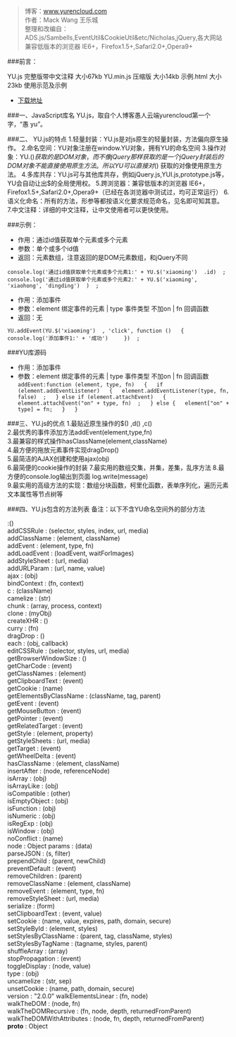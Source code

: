 
>博客：www.yurencloud.com  
>作者：Mack Wang 王乐城  
>整理和改编自：ADS.js/Sambells,EventUtil&CookieUtil&etc/Nicholas,jQuery,各大网站  
>兼容低版本的浏览器 IE6+，Firefox1.5+,Safari2.0+,Opera9+  


###前言：

YU.js 完整版带中文注释 大小67kb
YU.min.js 压缩版 大小14kb
示例.html 大小23kb 使用示范及示例 
- [下载地址](https://github.com/mack-wang/yurencloud/blob/master/study/AdvancEDDOMScripting/dist/)  


###一、JavaScript库名
YU.js，取自个人博客愚人云端yurencloud第一个字，“愚 yu”。

###二、 YU.js的特点
1.轻量封装：YU.js是对js原生的轻量封装，方法偏向原生操作。
2.命名空间：YU对象注册在window.YU对象，拥有YU的命名空间
3.操作对象：YU.$()  获取的是DOM对象，而不像jQuery那样获取的是一个jQuery封装后的DOM对象不能直接使用原生方法。所以YU可以直接对$()  获取的对像使用原生方法。
4.多库共存：YU.js可与其他库共存，例如jQuery.js,YUI.js,prototype.js等，YU会自动让出$的全局使用权。
5.跨浏览器：兼容低版本的浏览器 IE6+，Firefox1.5+,Safari2.0+,Opera9+（已经在各浏览器中测试过，均可正常运行）
6.语义化命名：所有的方法，形参等都按语义化要求规范命名，见名即可知其意。
7.中文注释：详细的中文注释，让中文使用者可以更快使用。

###示例：

 * 作用：通过id值获取单个元素或多个元素
 * 参数：单个或多个id值
 * 返回：元素数组，注意返回的是DOM元素数组，和jQuery不同  
 
`console.log('通过id值获取单个元素或多个元素1:' + YU.$('xiaoming')  .id)  ;  
 console.log('通过id值获取单个元素或多个元素2:' + YU.$('xiaoming', 'xiaohong', 'dingding')  )  ;`


 * 作用：添加事件
 * 参数：element 绑定事件的元素 | type 事件类型 不加on | fn 回调函数
 * 返回：无  
 
 
`YU.addEvent(YU.$('xiaoming')  , 'click', function ()   {  
     console.log('添加事件1:' + '成功')    
 })  ;`

###YU库源码


 * 作用：添加事件
 * 参数：element 绑定事件的元素 | type 事件类型 不加on | fn 回调函数
`
addEvent:function (element, type, fn)   {  
    if (element.addEventListener)   {  
        element.addEventListener(type, fn, false)  ;  
    } else if (element.attachEvent)   {  
        element.attachEvent("on" + type, fn)  ;  
    } else {  
        element["on" + type] = fn;  
    }  
}  
`

###三、YU.js的优点
1.最贴近原生操作的$()  ,d()  ,c()  
2.最优秀的事件添加方法addEvent(element,type,fn)  
3.最兼容的样式操作hasClassName(element,className)  
4.最方便的拖放元素事件实现dragDrop()  
5.最简洁的AJAX创建和使用ajax(obj)  
6.最简便的cookie操作的封装
7.最实用的数组交集，并集，差集，乱序方法
8.最方便的console.log输出到页面 log.write(message)  
9.最实用的高级方法的实现：数组分块函数，柯里化函数，表单序列化，遍历元素文本属性等节点树等

###四、YU.js包含的方法列表
备注：以下不含YU命名空间外的部分方法


$:$()    
addCSSRule : (selector, styles, index, url, media)      
addClassName : (element, className)    
addEvent : (element, type, fn)    
addLoadEvent : (loadEvent, waitForImages)    
addStyleSheet : (url, media)    
addURLParam : (url, name, value)    
ajax : (obj)    
bindContext : (fn, context)    
c : (className)    
camelize : (str)    
chunk : (array, process, context)    
clone : (myObj)    
createXHR : ()    
curry : (fn)    
dragDrop : ()    
each : (obj, callback)    
editCSSRule : (selector, styles, url, media)    
getBrowserWindowSize : ()    
getCharCode : (event)    
getClassNames : (element)    
getClipboardText : (event)    
getCookie : (name)    
getElementsByClassName : (className, tag, parent)    
getEvent : (event)    
getMouseButton : (event)    
getPointer : (event)  
getRelatedTarget : (event)  
getStyle : (element, property)  
getStyleSheets : (url, media)  
getTarget : (event)  
getWheelDelta : (event)  
hasClassName : (element, className)  
insertAfter : (node, referenceNode)  
isArray : (obj)  
isArrayLike : (obj)  
isCompatible : (other)  
isEmptyObject : (obj)  
isFunction : (obj)  
isNumeric : (obj)  
isRegExp : (obj)  
isWindow : (obj)  
noConflict : (name)  
node : Object
params : (data)  
parseJSON : (s, filter)  
prependChild : (parent, newChild)  
preventDefault : (event)  
removeChildren : (parent)  
removeClassName : (element, className)  
removeEvent : (element, type, fn)  
removeStyleSheet : (url, media)  
serialize : (form)  
setClipboardText : (event, value)  
setCookie : (name, value, expires, path, domain, secure)  
setStyleById : (element, styles)  
setStylesByClassName : (parent, tag, className, styles)  
setStylesByTagName : (tagname, styles, parent)  
shuffleArray : (array)  
stopPropagation : (event)  
toggleDisplay : (node, value)  
type : (obj)  
uncamelize : (str, sep)  
unsetCookie : (name, path, domain, secure)  
version : "2.0.0"
walkElementsLinear : (fn, node)  
walkTheDOM : (node, fn)  
walkTheDOMRecursive : (fn, node, depth, returnedFromParent)  
walkTheDOMWithAttributes : (node, fn, depth, returnedFromParent)  
__proto__ : Object
